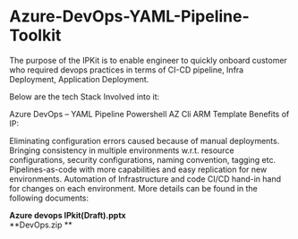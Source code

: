 # Azure-DevOps-YAML-Pipeline-Toolkit

The purpose of the IPKit is to enable engineer to quickly onboard customer who required devops practices in terms of CI-CD pipeline, Infra Deployment, Application Deployment.

Below are the tech Stack Involved into it:

Azure DevOps – YAML Pipeline
Powershell
AZ Cli
ARM Template
Benefits of IP:

Eliminating configuration errors caused because of manual deployments.
Bringing consistency in multiple environments w.r.t. resource configurations, security configurations, naming convention, tagging etc.
Pipelines-as-code with more capabilities and easy replication for new environments.
Automation of Infrastructure and code CI/CD hand-in hand for changes on each environment.
More details can be found in the following documents:

**Azure devops IPkit(Draft).pptx <br>**
**DevOps.zip **
